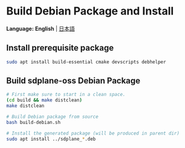 # Build Debian Package and Install

**Language:** **English** | [日本語](../ja/build-debian-package.md)

## Install prerequisite package
```bash
sudo apt install build-essential cmake devscripts debhelper
```

## Build sdplane-oss Debian Package
```bash
# First make sure to start in a clean space.
(cd build && make distclean)
make distclean

# Build Debian package from source
bash build-debian.sh

# Install the generated package (will be produced in parent dir)
sudo apt install ../sdplane_*.deb
```